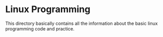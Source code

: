 # Linux Programming

This directory basically contains all the information about the basic linux programming code and practice.

